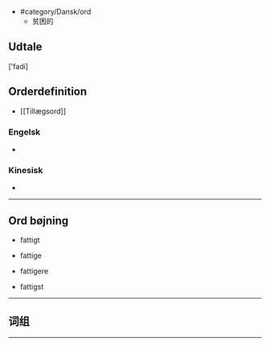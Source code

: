 - #category/Dansk/ord 
	- 贫困的

## Udtale
['fadi]  


## Orderdefinition
- [[Tillægsord]]

### Engelsk
- 

### Kinesisk
- 

---

## Ord bøjning
- fattigt 
- fattige

- fattigere  
- fattigst  

---

## 词组  


---

